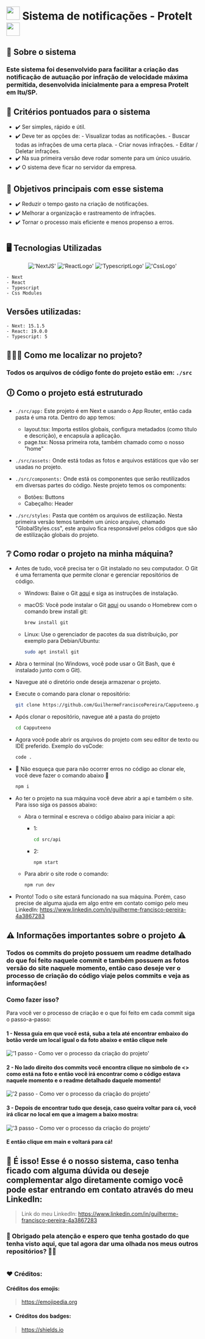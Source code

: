 # <img src="./src/assets/imagensForTheSite/RumoLogo.jpg" width="35" /> Sistema de notificações - Protelt <img src="./src/assets/imagensForTheSite/RumoLogo.jpg" width="35" />

## 📌 Sobre o sistema

### Este sistema foi desenvolvido para facilitar a criação das notificação de autuação por infração de velocidade máxima permitida, desenvolvida inicialmente para a empresa Protelt em Itu/SP.

## 🧠 Critérios pontuados para o sistema
- ✔️ Ser simples, rápido e útil.
- ✔️ Deve ter as opções de:
        - Visualizar todas as notificações.
        - Buscar todas as infrações de uma certa placa.
        - Criar novas infrações.
        - Editar / Deletar infrações.
- ✔️ Na sua primeira versão deve rodar somente para um único usuário.
- ✔️ O sistema deve ficar no servidor da empresa.

## 🎯 Objetivos principais com esse sistema
- ✔️ Reduzir o tempo gasto na criação de notificações.
- ✔️ Melhorar a organização e rastreamento de infrações.
- ✔️ Tornar o processo mais eficiente e menos propenso a erros.

#

## 🖥 Tecnologias Utilizadas
<div align='center'>

!['NextJS'](https://img.shields.io/badge/next.js-000000?style=for-the-badge&logo=nextdotjs&logoColor=white)
!['ReactLogo'](https://img.shields.io/badge/React-20232A?style=for-the-badge&logo=react&logoColor=61DAFB)
!['TypescriptLogo'](https://img.shields.io/badge/TypeScript-007ACC?style=for-the-badge&logo=typescript&logoColor=white)
!['CssLogo'](https://img.shields.io/badge/CSS3-1572B6?style=for-the-badge&logo=css3&logoColor=white)

</div>

    - Next
    - React
    - Typescript
    - Css Modules

## Versões utilizadas:
    - Next: 15.1.5
    - React: 19.0.0
    - Typescript: 5

## 🙋🏻‍♂ Como me localizar no projeto?

### Todos os arquivos de código fonte do projeto estão em: `./src`

## 🛈 Como o projeto está estruturado

- `./src/app:` Este projeto é em Next e usando o App Router, então cada pasta é uma rota. Dentro do app temos: 
  - layout.tsx: Importa estilos globais, configura metadados (como título e descrição), e encapsula a aplicação.
  - page.tsx: Nossa primeira rota, também chamado como o nosso "home"

- `./src/assets:` Onde está todas as fotos e arquivos estáticos que vão ser usadas no projeto.

- `./src/components:` Onde está os componentes que serão reutilizados em diversas partes do código. Neste projeto temos os components:
    - Botões: Buttons
    - Cabeçalho: Header

- `./src/styles:` Pasta que contém os arquivos de estilização. Nesta primeira versão temos também um único arquivo, chamado "GlobalStyles.css", este arquivo fica responsável pelos códigos que são de estilização globais do projeto.

## ❔ Como rodar o projeto na minha máquina?

- Antes de tudo, você precisa ter o Git instalado no seu computador. O Git é uma ferramenta que permite clonar e gerenciar repositórios de código.
    - Windows: Baixe o Git <a href="https://git-scm.com/download/win" target="_blank">aqui</a> e siga as instruções de instalação.
    - macOS: Você pode instalar o Git <a href="https://git-scm.com/download/mac" target="_blank">aqui</a> ou usando o Homebrew com o comando brew install git:
        ```bash
        brew install git
        ```
        
    - Linux: Use o gerenciador de pacotes da sua distribuição, por exemplo para Debian/Ubuntu:
        ```bash
        sudo apt install git
        ```
        

- Abra o terminal (no Windows, você pode usar o Git Bash, que é instalado junto com o Git).

- Navegue até o diretório onde deseja armazenar o projeto.

- Execute o comando para clonar o repositório:

    ```bash
    git clone https://github.com/GuilhermeFranciscoPereira/Capputeeno.git
    ```
    
- Após clonar o repositório, navegue até a pasta do projeto
    ```bash
    cd Capputeeno
    ```
    

- Agora você pode abrir os arquivos do projeto com seu editor de texto ou IDE preferido. Exemplo do vsCode: 
    ```bash
    code .
    ```

- 🚨 Não esqueça que para não ocorrer erros no código ao clonar ele, você deve fazer o comando abaixo 🚨
    ```bash
    npm i   
    ```
    
- Ao ter o projeto na sua máquina você deve abrir a api e também o site. Para isso siga os passos abaixo:
  - Abra o terminal e escreva o código abaixo para iniciar a api:
    - 1:
      ```bash
      cd src/api
        ```
      
    - 2:
        ```bash
        npm start
        ```
      
  - Para abrir o site rode o comando:
    ```bash
    npm run dev
    ```
    

- Pronto! Todo o site estará funcionado na sua máquina. Porém, caso precise de alguma ajuda em algo entre em contato comigo pelo meu LinkedIn: https://www.linkedin.com/in/guilherme-francisco-pereira-4a3867283

## ⚠️ Informações importantes sobre o projeto ⚠️

### Todos os commits do projeto possuem um readme detalhado do que foi feito naquele commit e também possuem as fotos versão do site naquele momento, então caso deseje ver o processo de criação do código viaje pelos commits e veja as informações!

### Como fazer isso? 

Para você ver o processo de criação e o que foi feito em cada commit siga o passo-a-passo:

#### 1 - Nessa guia em que você está, suba a tela até encontrar embaixo do botão verde um local igual o da foto abaixo e então clique nele
!['1 passo - Como ver o processo da criação do projeto'](https://github.com/GuilhermeFranciscoPereira/Capputeeno/raw/main/src/assets/GitHub-1step.png)

#### 2 - No lado direito dos commits você encontra clique no simbolo de <> como está na foto e então você irá encontrar como o código estava naquele momento e o readme detalhado daquele momento!
!['2 passo - Como ver o processo da criação do projeto'](https://github.com/GuilhermeFranciscoPereira/Capputeeno/raw/main/src/assets/GitHub-2step.png)

#### 3 - Depois de encontrar tudo que deseja, caso queira voltar para cá, você irá clicar no local em que a imagem a baixo mostra:
!['3 passo - Como ver o processo da criação do projeto'](https://github.com/GuilhermeFranciscoPereira/Capputeeno/raw/main/src/assets/GitHub-3step.png)

#### E então clique em main e voltará para cá!

##

## 🎉 É isso! Esse é o nosso sistema, caso tenha ficado com alguma dúvida ou deseje complementar algo diretamente comigo você pode estar entrando em contato através do meu LinkedIn:
> Link do meu LinkedIn: <a href="https://www.linkedin.com/in/guilherme-francisco-pereira-4a3867283" target="_blank">https://www.linkedin.com/in/guilherme-francisco-pereira-4a3867283</a>

### 🚀 Obrigado pela atenção e espero que tenha gostado do que tenha visto aqui, que tal agora dar uma olhada nos meus outros repositórios? 👋🏻

#

### ❤️ Créditos:

#### Créditos dos emojis: 
> <a href="https://emojipedia.org" target="_blank">https://emojipedia.org</a>

- #### Créditos dos badges: 
> <a href="https://shields.io" target="_blank">https://shields.io</a>